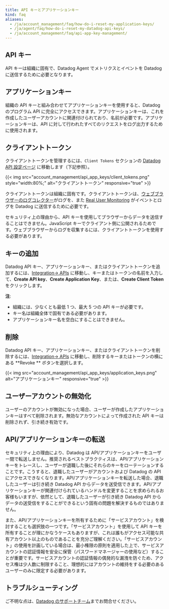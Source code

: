 ```yaml
---
title: API キーとアプリケーションキー
kind: faq
aliases:
  - /ja/account_management/faq/how-do-i-reset-my-application-keys/
  - /ja/agent/faq/how-do-i-reset-my-datadog-api-keys/
  - /ja/account_management/faq/api-app-key-management/
---
```

## API キー

API キーは組織に固有で、Datadog Agent でメトリクスとイベントを Datadog に送信するために必要となります。

## アプリケーションキー

組織の API キーと組み合わせてアプリケーションキーを使用すると、Datadog のプログラム API に完全にアクセスできます。アプリケーションキーは、これを作成したユーザーアカウントに関連付けられており、名前が必要です。アプリケーションキーは、API に対して行われたすべてのリクエストをログ出力するために使用されます。

## クライアントトークン

クライアントトークンを管理するには、`Client Tokens` セクションの [Datadog API 設定ページ][1] に移動します（下記参照）。

{{< img src="account_management/api_app_keys/client_tokens.png" style="width:80%;" alt="クライアントトークン" responsive="true" >}}

クライアントトークンは組織に固有です。クライアントトークンは、[ウェブブラウザーのログコレクター][2]がログを、また [Real User Monitoring][3] がイベントとログを Datadog に送信するために必要です。

セキュリティ上の理由から、API キーを使用してブラウザーからデータを送信することはできません。JavaScript キーでクライアント側に公開されるためです。ウェブブラウザーからログを収集するには、クライアントトークンを使用する必要があります。

## キーの追加

Datadog API キー、アプリケーションキー、またはクライアントトークンを追加するには、[Integration-> APIs][4] に移動し、キーまたはトークンの名前を入力して、**Create API key**、**Create Application Key**、または、**Create Client Token** をクリックします。

**注**:

* 組織には、少なくとも最低 1 つ、最大 5 つの API キーが必要です。
* キー名は組織全体で固有である必要があります。
* アプリケーションキー名を空白にすることはできません。

## 削除

Datadog API キー、アプリケーションキー、またはクライアントトークンを削除するには、[Integration-> APIs][4] に移動し、削除するキーまたはトークンの横にある **Revoke ** ボタンを選択します。

{{< img src="account_management/api_app_keys/application_keys.png" alt="アプリケーションキー" responsive="true" >}}

## ユーザーアカウントの無効化
ユーザーのアカウントが無効になった場合、ユーザーが作成したアプリケーションキーはすべて削除されます。無効なアカウントによって作成された API キーは削除されず、引き続き有効です。

## API/アプリケーションキーの転送
セキュリティ上の理由により、Datadog は API/アプリケーションキーをユーザー間で転送しません。推奨されるベストプラクティスは、API/アプリケーションキーをトレースし、ユーザーが退職した後にそれらのキーをローテーションすることです。こうすると、退職したユーザーがアカウントおよび Datadog の API にアクセスできなくなります。API/アプリケーションキーを転送した場合、退職したユーザーは引き続き Datadog API からデータを送受信できます。API/アプリケーションキーが関連付けられているハンドルを変更することを求められるお客様もいますが、依然として、退職したユーザーが引き続き Datadog API からデータの送受信をすることができるという固有の問題を解決するものではありません。

また、API/アプリケーションキーを所有するために「サービスアカウント」を検討することも選択肢の一つです。「サービスアカウント」を使用して API キーを所有することが理にかなうケースもありますが、これは誰もがアクセス可能な共有アカウント以上のものであることを充分ご理解ください。「サービスアカウント」の使用を計画している場合は、最小権限の原則を適用した上で、サービスアカウントの認証情報を安全に保管（パスワードマネージャーの使用など）することが重要です。サービスアカウントの認証情報の偶発的な漏洩を防ぐため、アクセス権は少人数に制限すること、理想的にはアカウントの維持をする必要のあるユーザーのみに限定する必要があります。

## トラブルシューティング

ご不明な点は、[Datadog のサポートチーム][1]までお問合せください。

[1]: /ja/help
[2]: https://docs.datadoghq.com/ja/logs/log_collection/javascript
[3]: /ja/real_user_monitoring
[4]: https://app.datadoghq.com/account/settings#api
